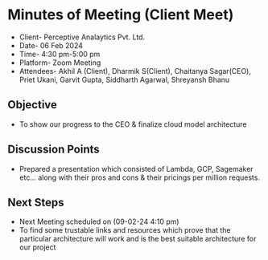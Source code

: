 # Minutes of Meeting (Client Meet) 
- Client- Perceptive Analaytics Pvt. Ltd.
- Date- 06 Feb 2024
- Time- 4:30 pm-5:00 pm
- Platform- Zoom Meeting
- Attendees- Akhil A (Client), Dharmik S(Client), Chaitanya Sagar(CEO), Priet Ukani, Garvit Gupta, Siddharth Agarwal, Shreyansh Bhanu

## Objective 
- To show our progress to the CEO & finalize cloud model architecture 

## Discussion Points
- Prepared a presentation which consisted of Lambda, GCP, Sagemaker etc... along with their pros and cons & their pricings per million requests.

## Next Steps
- Next Meeting scheduled on (09-02-24 4:10 pm)
- To find some trustable links and resources which prove that the particular architecture will work and is the best suitable architecture for our project